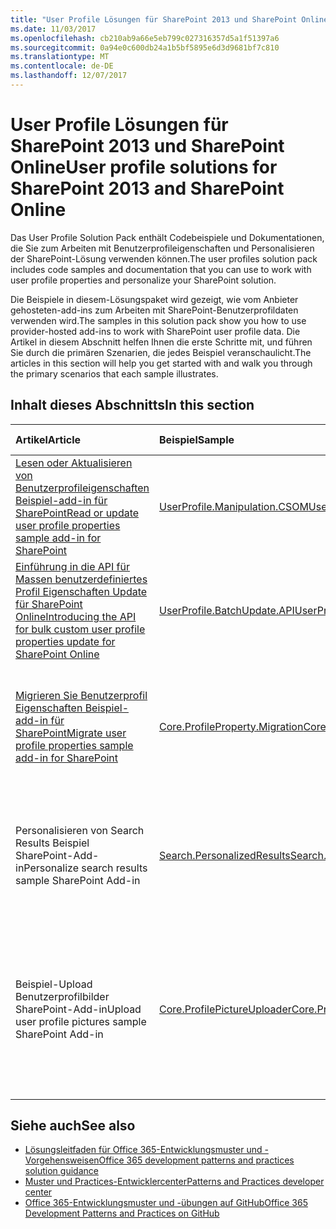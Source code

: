 ```yaml
---
title: "User Profile Lösungen für SharePoint 2013 und SharePoint Online"
ms.date: 11/03/2017
ms.openlocfilehash: cb210ab9a66e5eb799c027316357d5a1f51397a6
ms.sourcegitcommit: 0a94e0c600db24a1b5bf5895e6d3d9681bf7c810
ms.translationtype: MT
ms.contentlocale: de-DE
ms.lasthandoff: 12/07/2017
---
```

# <a name="user-profile-solutions-for-sharepoint-2013-and-sharepoint-online"></a><span data-ttu-id="0f178-102">User Profile Lösungen für SharePoint 2013 und SharePoint Online</span><span class="sxs-lookup"><span data-stu-id="0f178-102">User profile solutions for SharePoint 2013 and SharePoint Online</span></span>

<span data-ttu-id="0f178-103">Das User Profile Solution Pack enthält Codebeispiele und Dokumentationen, die Sie zum Arbeiten mit Benutzerprofileigenschaften und Personalisieren der SharePoint-Lösung verwenden können.</span><span class="sxs-lookup"><span data-stu-id="0f178-103">The user profiles solution pack includes code samples and documentation that you can use to work with user profile properties and personalize your SharePoint solution.</span></span>

<span data-ttu-id="0f178-104">Die Beispiele in diesem-Lösungspaket wird gezeigt, wie vom Anbieter gehosteten-add-ins zum Arbeiten mit SharePoint-Benutzerprofildaten verwenden wird.</span><span class="sxs-lookup"><span data-stu-id="0f178-104">The samples in this solution pack show you how to use provider-hosted add-ins to work with SharePoint user profile data.</span></span> <span data-ttu-id="0f178-105">Die Artikel in diesem Abschnitt helfen Ihnen die erste Schritte mit, und führen Sie durch die primären Szenarien, die jedes Beispiel veranschaulicht.</span><span class="sxs-lookup"><span data-stu-id="0f178-105">The articles in this section will help you get started with and walk you through the primary scenarios that each sample illustrates.</span></span> 

## <a name="in-this-section"></a><span data-ttu-id="0f178-106">Inhalt dieses Abschnitts</span><span class="sxs-lookup"><span data-stu-id="0f178-106">In this section</span></span>

|<span data-ttu-id="0f178-107">**Artikel**</span><span class="sxs-lookup"><span data-stu-id="0f178-107">**Article**</span></span>|<span data-ttu-id="0f178-108">**Beispiel**</span><span class="sxs-lookup"><span data-stu-id="0f178-108">**Sample**</span></span>|<span data-ttu-id="0f178-109">**Zeigt, wie Sie auf**</span><span class="sxs-lookup"><span data-stu-id="0f178-109">**Shows you how to**</span></span>|
|:-----|:-----|:-----|
|[<span data-ttu-id="0f178-110">Lesen oder Aktualisieren von Benutzerprofileigenschaften Beispiel-add-in für SharePoint</span><span class="sxs-lookup"><span data-stu-id="0f178-110">Read or update user profile properties sample add-in for SharePoint</span></span>](Read-or-update-user-profile-properties-sample-app-for-SharePoint.md)|[<span data-ttu-id="0f178-111">UserProfile.Manipulation.CSOM</span><span class="sxs-lookup"><span data-stu-id="0f178-111">UserProfile.Manipulation.CSOM</span></span>](https://github.com/SharePoint/PnP/tree/dev/Samples/UserProfile.Manipulation.CSOM)|<span data-ttu-id="0f178-112">Lesen und Aktualisieren von Benutzerprofileigenschaften für einen bestimmten Benutzer.</span><span class="sxs-lookup"><span data-stu-id="0f178-112">Read and update user profile properties for a particular user.</span></span> 
|[<span data-ttu-id="0f178-113">Einführung in die API für Massen benutzerdefiniertes Profil Eigenschaften Update für SharePoint Online</span><span class="sxs-lookup"><span data-stu-id="0f178-113">Introducing the API for bulk custom user profile properties update for SharePoint Online</span></span>](Bulk-upload-documents-sample-app-for-SharePoint.md)|[<span data-ttu-id="0f178-114">UserProfile.BatchUpdate.API</span><span class="sxs-lookup"><span data-stu-id="0f178-114">UserProfile.BatchUpdate.API</span></span>](https://github.com/SharePoint/PnP/tree/master/Samples/UserProfile.BatchUpdate.API)|<span data-ttu-id="0f178-115">Durchführen von Massenupdates auf mehrere Benutzerprofile als einen Batchausführung.</span><span class="sxs-lookup"><span data-stu-id="0f178-115">Perform bulk updates to multiple user profiles as a batch execution.</span></span> 
|[<span data-ttu-id="0f178-116">Migrieren Sie Benutzerprofil Eigenschaften Beispiel-add-in für SharePoint</span><span class="sxs-lookup"><span data-stu-id="0f178-116">Migrate user profile properties sample add-in for SharePoint</span></span>](Migrate-user-profile-properties-sample-app-for-SharePoint.md)|[<span data-ttu-id="0f178-117">Core.ProfileProperty.Migration</span><span class="sxs-lookup"><span data-stu-id="0f178-117">Core.ProfileProperty.Migration</span></span>](https://github.com/SharePoint/PnP/tree/dev/Samples/Core.ProfileProperty.Migration)|<span data-ttu-id="0f178-118">Migrieren von Benutzerprofildaten von SharePoint Server 2010 oder SharePoint Server 2013 in SharePoint Online.</span><span class="sxs-lookup"><span data-stu-id="0f178-118">Migrate user profile data from SharePoint Server 2010 or SharePoint Server 2013 into SharePoint Online.</span></span>
|<span data-ttu-id="0f178-119">Personalisieren von Search Results Beispiel SharePoint-Add-in</span><span class="sxs-lookup"><span data-stu-id="0f178-119">Personalize search results sample SharePoint Add-in</span></span>|[<span data-ttu-id="0f178-120">Search.PersonalizedResults</span><span class="sxs-lookup"><span data-stu-id="0f178-120">Search.PersonalizedResults</span></span>](https://github.com/SharePoint/PnP/tree/dev/Samples/Search.PersonalizedResults)|<span data-ttu-id="0f178-121">Personalisieren von SharePoint durch Filtern von Informationen, die auf dem Wert einer Benutzerprofileigenschaft basiert.</span><span class="sxs-lookup"><span data-stu-id="0f178-121">Personalize SharePoint by filtering information based on the value of a user profile property.</span></span> 
|<span data-ttu-id="0f178-122">Beispiel-Upload Benutzerprofilbilder SharePoint-Add-in</span><span class="sxs-lookup"><span data-stu-id="0f178-122">Upload user profile pictures sample SharePoint Add-in</span></span>|[<span data-ttu-id="0f178-123">Core.ProfilePictureUploader</span><span class="sxs-lookup"><span data-stu-id="0f178-123">Core.ProfilePictureUploader</span></span>](https://github.com/SharePoint/PnP/tree/dev/Samples/Core.ProfilePictureUploader)|<span data-ttu-id="0f178-124">Führen Sie einen Massenupload von Benutzerprofildaten von einer Dateifreigabe oder einem SharePoint Online-URL, und Verknüpfen von Benutzerprofileigenschaften mit hochgeladene Bilder.</span><span class="sxs-lookup"><span data-stu-id="0f178-124">Do a bulk upload of user profile data from either a file share or SharePoint Online URL, and link user profile properties to uploaded images.</span></span>

## <a name="see-also"></a><span data-ttu-id="0f178-125">Siehe auch</span><span class="sxs-lookup"><span data-stu-id="0f178-125">See also</span></span> 

* [<span data-ttu-id="0f178-126">Lösungsleitfaden für Office 365-Entwicklungsmuster und -Vorgehensweisen</span><span class="sxs-lookup"><span data-stu-id="0f178-126">Office 365 development patterns and practices solution guidance</span></span>](Office-365-development-patterns-and-practices-solution-guidance.md)
* [<span data-ttu-id="0f178-127">Muster und Practices-Entwicklercenter</span><span class="sxs-lookup"><span data-stu-id="0f178-127">Patterns and Practices developer center</span></span>](http://dev.office.com/patterns-and-practices)
* [<span data-ttu-id="0f178-128">Office 365-Entwicklungsmuster und -übungen auf GitHub</span><span class="sxs-lookup"><span data-stu-id="0f178-128">Office 365 Development Patterns and Practices on GitHub</span></span>](https://github.com/SharePoint/PnP)
